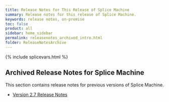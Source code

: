 ```yaml
---
title: Release Notes for This Release of Splice Machine
summary: Release notes for this release of Splice Machine.
keywords: release notes, on-premise
toc: false
product: all
sidebar: home_sidebar
permalink: releasenotes_archived_intro.html
folder: ReleaseNotesArchive
---
```

<section>
<div class="TopicContent" data-swiftype-index="true" markdown="1">
{% include splicevars.html %}

# Archived Release Notes for Splice Machine

This section contains release notes for previous versions of Splice Machine.

* [Version 2.7 Release Notes](releasenotes_archived_2.7all.html)


</div>
</section>
